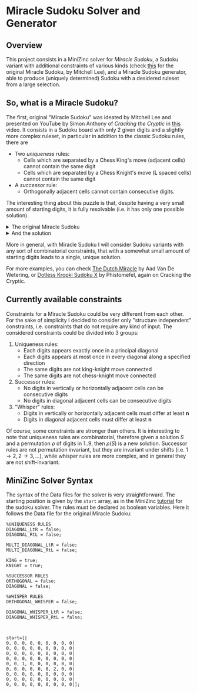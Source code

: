 # Miracle Sudoku Solver and Generator
## Overview
This project consists in a MiniZinc solver for *Miracle Sudoku*, a Sudoku variant with additional constraints of various kinds (check [this](https://www.youtube.com/watch?v=yKf9aUIxdb4) for the original Miracle Sudoku, by Mitchell Lee), and a Miracle Sudoku generator, able to produce (uniquely determined) Sudoku with a desidered ruleset from a large selection.

## So, what is a Miracle Sudoku?
The first, original "Miracle Sudoku" was ideated by Mitchell Lee and presented on YouTube by Simon Anthony of *Cracking the Cryptic* in [this](https://www.youtube.com/watch?v=yKf9aUIxdb4) video. It consists in a Sudoku board with only $2$ given digits and a slightly more complex ruleset, in particular in addition to the classic Sudoku rules, there are
* Two *uniqueness* rules:
	* Cells which are separated by a Chess King's move (adjacent  cells) cannot contain the same digit
	* Cells which are separated by a Chess Knight's move (**L** spaced cells) cannot contain the same digit
* A *successor* rule:
	* Orthogonally adjacent cells cannot contain consecutive digits.

The interesting thing about this puzzle is that, despite having a very small amount of starting digits, it is fully resolvable (i.e. it has only one possible solution).



   <details>
      <summary>The original Miracle Sudoku</summary>
      
	    - - -  - - -  - - -  
	    - - -  - - -  - - -  
	    - - -  - - -  - - -  
	    
	    - - -  - - -  - - -  
	    - - 1  - - -  - - -  
	    - - -  - - -  2 - -  
	    
	    - - -  - - -  - - -  
	    - - -  - - -  - - -  
	    - - -  - - -  - - - 
 
</details>



<details>
  <summary>And the solution</summary>

	    7 9 2  4 8 6  1 5 3  
	    3 1 5  7 9 2  4 8 6  
	    6 4 8  3 1 5  7 9 2  
	    
	    2 7 9  6 4 8  3 1 5  
	    5 3 1  2 7 9  6 4 8  
	    8 6 4  5 3 1  2 7 9  
	    
	    9 2 7  8 6 4  5 3 1  
	    1 5 3  9 2 7  8 6 4  
	    4 8 6  1 5 3  9 2 7 
    
</details>


More in general, with Miracle Sudoku I will consider Sudoku variants with any sort of combinatorial constraints, that with a somewhat small amount of starting digits leads to a single, unique solution.

For more examples, you can check [The Dutch Miracle](https://www.youtube.com/watch?v=wUnnXwLTbnA&t=457s) by Aad Van De Wetering, or [Dotless Kropki Sudoku X](https://www.youtube.com/watch?v=1QP7yviZYTU&t=262s) by Phistomefel, again on Cracking the Cryptic.

## Currently available constraints

Constraints for a Miracle Sudoku could be very different from each other. For the sake of simplicity I decided to consider only "structure independent" constraints, i.e. constraints that do not require any kind of input. The considered constraints could be divided into $3$ groups:
1. Uniqueness rules:
	* Each digits appears exactly once in a principal diagonal 
	* Each digits appears at most once in every diagonal along a specified direction
	* The same digits are not king-knight move connected
	* The same digits are not chess-knight move connected
2. Successor rules:
	* No digits in vertically or horizontally adjacent cells can be consecutive digits 
	* No digits in diagonal adjacent cells can be consecutive digits 
3. "Whisper" rules:
	* Digits in vertically or horizontally adjacent cells must differ at least **n**
	* Digits in diagonal adjacent cells must differ at least **n**

Of course, some constraints are stronger than others. It is interesting to note that uniqueness rules are combinatorial, therefore given a solution $S$ and a permutation $\rho$ of digits in $1..9$, then $\rho(S)$ is a new solution. Successor rules are not permutation invariant, but they are invariant under shifts (i.e. $1\to 2, 2\to 3,\dots$), while whisper rules are more complex, and in general they are not shift-invariant.

## MiniZinc Solver Syntax

The syntax of the Data files for the solver is very straightforward. The starting position is given by the `start` array, as in the MiniZinc [tutorial](https://www.minizinc.org/doc-2.5.5/en/modelling2.html?highlight=sudoku) for the sudoku solver. The rules must be declared as boolean variables. Here it follows the Data file for the original Miracle Sudoku:  

    %UNIQUENESS RULES
	DIAGONAL_LtR = false;
	DIAGONAL_RtL = false;

	MULTI_DIAGONAL_LtR = false;
	MULTI_DIAGONAL_RtL = false;

	KING = true;
	KNIGHT = true;

	%SUCCESSOR RULES
	ORTHOGONAL = false;
	DIAGONAL = false;

	%WHISPER RULES
	ORTHOGONAL_WHISPER = false;

	DIAGONAL_WHISPER_LtR = false;
	DIAGONAL_WHISPER_RtL = false;



	start=[|
	0, 0, 0, 0, 0, 0, 0, 0, 0|
	0, 0, 0, 0, 0, 0, 0, 0, 0|
	0, 0, 0, 0, 0, 0, 0, 0, 0|
	0, 0, 0, 0, 0, 0, 0, 0, 0|
	0, 0, 1, 0, 0, 0, 0, 0, 0|
	0, 0, 0, 0, 0, 0, 2, 0, 0|
	0, 0, 0, 0, 0, 0, 0, 0, 0|
	0, 0, 0, 0, 0, 0, 0, 0, 0|
	0, 0, 0, 0, 0, 0, 0, 0, 0|];

